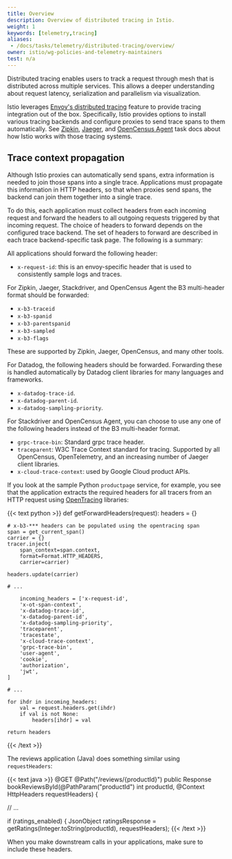 ```yaml
---
title: Overview
description: Overview of distributed tracing in Istio.
weight: 1
keywords: [telemetry,tracing]
aliases:
 - /docs/tasks/telemetry/distributed-tracing/overview/
owner: istio/wg-policies-and-telemetry-maintainers
test: n/a
---
```


Distributed tracing enables users to track a request through mesh that is distributed across multiple services.
This allows a deeper understanding about request latency, serialization and parallelism via visualization.

Istio leverages [Envoy's distributed tracing](https://www.envoyproxy.io/docs/envoy/v1.12.0/intro/arch_overview/observability/tracing) feature to provide tracing integration out of the box.
Specifically, Istio provides options to install various tracing backends and configure proxies to send trace spans to them automatically. See [Zipkin](/docs/tasks/observability/distributed-tracing/zipkin/), [Jaeger](/docs/tasks/observability/distributed-tracing/jaeger/), and [OpenCensus Agent](/docs/tasks/observability/distributed-tracing/opencensusagent/) task docs about how Istio works with those tracing systems.

## Trace context propagation

Although Istio proxies can automatically send spans, extra information is needed to join those spans into a single trace. Applications must propagate this information in HTTP headers, so that when proxies send spans, the backend can join them together into a single trace.

To do this, each application must collect headers from each incoming request and forward the headers to all outgoing requests triggered by that incoming request. The choice of headers to forward depends on the configured trace backend. The set of headers to forward are described in each trace backend-specific task page. The following is a summary:

All applications should forward the following header:

* `x-request-id`: this is an envoy-specific header that is used to consistently sample logs and traces.

For Zipkin, Jaeger, Stackdriver, and OpenCensus Agent the B3 multi-header format should be forwarded:

* `x-b3-traceid`
* `x-b3-spanid`
* `x-b3-parentspanid`
* `x-b3-sampled`
* `x-b3-flags`

These are supported by Zipkin, Jaeger, OpenCensus, and many other tools.

For Datadog, the following headers should be forwarded. Forwarding these is handled automatically by Datadog client libraries for many languages and frameworks.

* `x-datadog-trace-id`.
* `x-datadog-parent-id`.
* `x-datadog-sampling-priority`.

For Stackdriver and OpenCensus Agent, you can choose to use any one of the following headers instead of the B3 multi-header format.

* `grpc-trace-bin`: Standard grpc trace header.
* `traceparent`: W3C Trace Context standard for tracing. Supported by all OpenCensus, OpenTelemetry, and an increasing number of Jaeger client libraries.
* `x-cloud-trace-context`: used by Google Cloud product APIs.

If you look at the sample Python `productpage` service, for example, you see that the application extracts the required headers for all tracers from an HTTP request using [OpenTracing](https://opentracing.io/) libraries:

{{< text python >}}
def getForwardHeaders(request):
    headers = {}

    # x-b3-*** headers can be populated using the opentracing span
    span = get_current_span()
    carrier = {}
    tracer.inject(
        span_context=span.context,
        format=Format.HTTP_HEADERS,
        carrier=carrier)

    headers.update(carrier)

    # ...

        incoming_headers = ['x-request-id',
        'x-ot-span-context',
        'x-datadog-trace-id',
        'x-datadog-parent-id',
        'x-datadog-sampling-priority',
        'traceparent',
        'tracestate',
        'x-cloud-trace-context',
        'grpc-trace-bin',
        'user-agent',
        'cookie',
        'authorization',
        'jwt',
    ]

    # ...

    for ihdr in incoming_headers:
        val = request.headers.get(ihdr)
        if val is not None:
            headers[ihdr] = val

    return headers
{{< /text >}}

The reviews application (Java) does something similar using `requestHeaders`:

{{< text java >}}
@GET
@Path("/reviews/{productId}")
public Response bookReviewsById(@PathParam("productId") int productId, @Context HttpHeaders requestHeaders) {

  // ...

  if (ratings_enabled) {
    JsonObject ratingsResponse = getRatings(Integer.toString(productId), requestHeaders);
{{< /text >}}

When you make downstream calls in your applications, make sure to include these headers.
